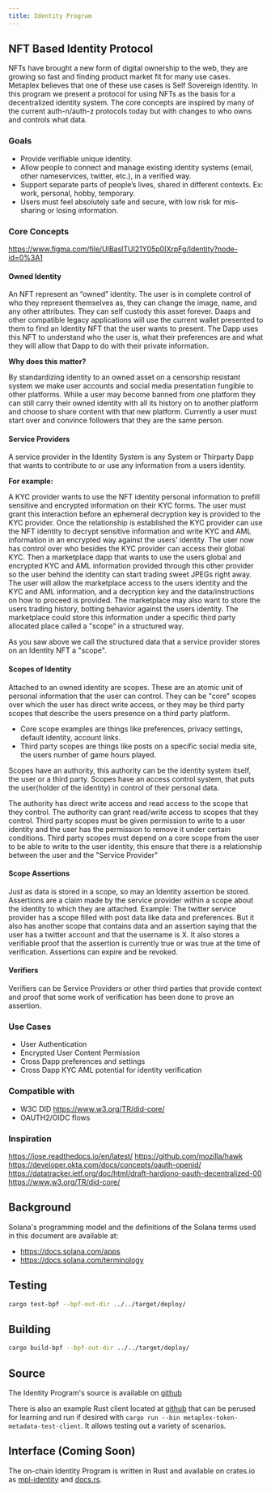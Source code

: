 ```yaml
---
title: Identity Program
---
```


## NFT Based Identity Protocol 
NFTs have brought a new form of digital ownership to the web, they are growing so fast and finding product market fit for many use cases. 
Metaplex believes that one of these use cases is Self Sovereign identity. In this program we present a protocol for using NFTs as the basis for a decentralized identity system.
The core concepts are inspired by many of the current auth-n/auth-z protocols today but with changes to who owns and controls what data. 

### Goals
* Provide verifiable unique identity.
* Allow people to connect and manage existing identity systems (email, other nameservices, twitter, etc.), in a verified way.
* Support separate parts of people’s lives, shared in different contexts.  Ex: work, personal, hobby, temporary.
* Users must feel absolutely safe and secure, with low risk for mis-sharing or losing information.

### Core Concepts
https://www.figma.com/file/UlBasITUl21Y05p0IXrpFg/Identity?node-id=0%3A1

#### Owned Identity
An NFT represent an “owned” identity. The user is in complete control of who they represent themselves as, they can change the image, name, and any other attributes. They can self custody this asset forever.
Daaps and other compatible legacy applications will use the current wallet presented to them to find an Identity NFT that the user wants to present. The Dapp uses this NFT to understand who the user is, what their preferences are and what they will allow that Dapp to do with their private information.

**Why does this matter?**

By standardizing identity to an owned asset on a censorship resistant system we make user accounts and social media presentation fungible to other platforms. 
While a user may become banned from one platform they can still carry their owned identity with all its history on to another platform and choose to share content with that new platform. 
Currently a user must start over and convince followers that they are the same person. 

#### Service Providers
A service provider in the Identity System is any System or Thirparty Dapp that wants to contribute to or use any information from a users identity.

**For example:** 

A KYC provider wants to use the NFT identity personal information to prefill sensitive and encrypted information on their KYC forms. The user must grant this interaction before an ephemeral decryption key is provided to the KYC provider.
Once the relationship is established the KYC provider can use the NFT identity to decrypt sensitive information and write KYC and AML information in an encrypted way against the users' identity.
The user now has control over who besides the KYC provider can access their global KYC.
Then a marketplace dapp that wants to use the users global and encrypted KYC and AML information provided through this other provider so the user behind the identity can start trading sweet JPEGs right away.
The user will allow the marketplace access to the users identity and the KYC and AML information, and a decryption key and the data/instructions on how to proceed is provided.
The marketplace may also want to store the users trading history, botting behavior against the users identity. 
The marketplace could store this information under a specific third party allocated place called a "scope" in a structured way.

As you saw above we call the structured data that a service provider stores on an Identity NFT a "scope". 

#### Scopes of Identity
Attached to an owned identity are scopes. These are an atomic unit of personal information that the user can control. 
They can be "core" scopes over which the user has direct write access, or they may be third party scopes that describe the users presence on a third party platform.
* Core scope examples are things like preferences, privacy settings, default identity, account links. 
* Third party scopes are things like posts on a specific social media site, the users number of game hours played.

Scopes have an authority, this authority can be the identity system itself, the user or a third party.
Scopes have an access control system, that puts the user(holder of the identity) in control of their personal data.

The authority has direct write access and read access to the scope that they control.
The authority can grant read/write access to scopes that they control.
Third party scopes must be given permission to write to a user identity and the user has the permission to remove it under certain conditions.
Third party scopes must depend on a core scope from the user to be able to write to the user identity, this ensure that there is a relationship between the user and the "Service Provider"

#### Scope Assertions
Just as data is stored in a scope, so may an Identity assertion be stored. Assertions are a claim made by the service provider within a scope about the identity to which they are attached.
Example: The twitter service provider has a scope filled with post data like data and preferences.
But it also has another scope that contains data and an assertion saying that the user has a twitter account and that the username is X. It also stores a verifiable proof that the assertion is currently true or was true at the time of verification.
Assertions can expire and be revoked.

#### Verifiers
Verifiers can be Service Providers or other third parties that provide context and proof that some work of verification has been done to prove an assertion.

### Use Cases
* User Authentication
* Encrypted User Content Permission
* Cross Dapp preferences and settings
* Cross Dapp KYC AML potential for identity verification

### Compatible with
* W3C DID https://www.w3.org/TR/did-core/
* OAUTH2/OIDC flows

### Inspiration
https://jose.readthedocs.io/en/latest/
https://github.com/mozilla/hawk
https://developer.okta.com/docs/concepts/oauth-openid/
https://datatracker.ietf.org/doc/html/draft-hardjono-oauth-decentralized-00
https://www.w3.org/TR/did-core/

## Background

Solana's programming model and the definitions of the Solana terms used in this
document are available at:

- https://docs.solana.com/apps
- https://docs.solana.com/terminology

## Testing
```sh
cargo test-bpf --bpf-out-dir ../../target/deploy/
```
## Building
```sh
cargo build-bpf --bpf-out-dir ../../target/deploy/
```

## Source

The Identity Program's source is available on
[github](https://github.com/metaplex-foundation/metaplex-program-library)

There is also an example Rust client located at
[github](https://github.com/metaplex-foundation/metaplex-program-library/tree/master/token-metadata/test/src/main.rs)
that can be perused for learning and run if desired with `cargo run --bin metaplex-token-metadata-test-client`. It allows testing out a variety of scenarios.

## Interface (Coming Soon)

The on-chain Identity Program is written in Rust and available on crates.io as
[mpl-identity](https://crates.io/crates/mpl-identity) and
[docs.rs](https://docs.rs/mpl-identity).

